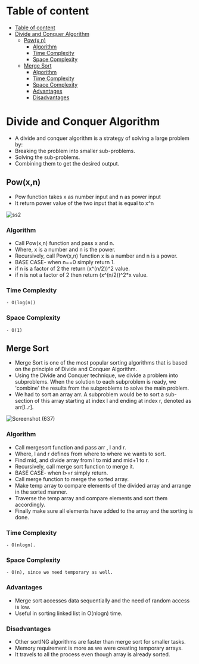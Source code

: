 # Table of content

- [Table of content](#table-of-content)
- [Divide and Conquer Algorithm](#divide-and-conquer-algorithm)
  - [Pow(x,n)](#powxn)
    - [Algorithm](#algorithm)
    - [Time Complexity](#time-complexity)
    - [Space Complexity](#space-complexity)
  - [Merge Sort](#merge-sort)
    - [Algorithm](#algorithm-1)
    - [Time Complexity](#time-complexity-1)
    - [Space Complexity](#space-complexity-1)
    - [Advantages](#advantages)
    - [Disadvantages](#disadvantages)

# Divide and Conquer Algorithm

- A divide and conquer algorithm is a strategy of solving a large problem by:
- Breaking the problem into smaller sub-problems.
- Solving the sub-problems.
- Combining them to get the desired output.

## Pow(x,n)

- Pow function takes x as number input and n as power input
- It return power value of the two input that is equal to x^n

![ss2](https://user-images.githubusercontent.com/75080313/170106563-6acc84b6-0b84-492f-b932-f7efd2eac8e3.png)

### Algorithm

- Call Pow(x,n) function and pass x and n.
- Where, x is a number and n is the power.
- Recursively, call Pow(x,n) function x is a number and n is a power.
- BASE CASE- when n==0 simply return 1.
- if n is a factor of 2 the return (x^(n/2))^2 value.
- if n is not a factor of 2 then return (x^(n/2))^2\*x value.

### Time Complexity

```
- O(log(n))
```

### Space Complexity

```
- O(1)
```

## Merge Sort

- Merge Sort is one of the most popular sorting algorithms that is based on the principle of Divide and Conquer Algorithm.
- Using the Divide and Conquer technique, we divide a problem into subproblems. When the solution to each subproblem is ready, we 'combine' the results from the subproblems to solve the main problem.
- We had to sort an array arr. A subproblem would be to sort a sub-section of this array starting at index l and ending at index r, denoted as arr[l..r].

![Screenshot (637)](https://user-images.githubusercontent.com/98539013/169039682-0e5bcddd-e9ae-4a2c-800a-4f4f36d5857c.png)

### Algorithm

- Call mergesort function and pass arr , l and r.
- Where, l and r defines from where to where we wants to sort.
- Find mid, and divide array from l to mid and mid+1 to r.
- Recursively, call merge sort function to merge it.
- BASE CASE- when l>=r simply return.
- Call merge function to merge the sorted array.
- Make temp array to compare elements of the divided array and arrange in the sorted manner.
- Traverse the temp array and compare elements and sort them accordingly.
- Finally make sure all elements have added to the array and the sorting is done.

### Time Complexity

```
- O(nlogn).
```

### Space Complexity

```
- O(n), since we need temporary as well.
```

### Advantages

- Merge sort accesses data sequentially and the need of random access is low.
- Useful in sorting linked list in O(nlogn) time.

### Disadvantages

- Other sortING algorithms are faster than merge sort for smaller tasks.
- Memory requirement is more as we were creating temporary arrays.
- It travels to all the process even though array is already sorted.

